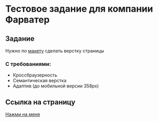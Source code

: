 # Тестовое задание для компании Фарватер

## Задание
 Нужно по [макету](https://www.figma.com/design/XU7bbOeldKwnTb6aIhVyyS/HTML-test-prj1) сделать верстку страницы
 
### С требованиями:
- Кроссбраузерность
- Семантическая верстка
- Адаптив (до мобильной версии 358px)

## Ссылка на страницу
[Нажми на меня](https://alexandrger.github.io/news-and-articles/)
